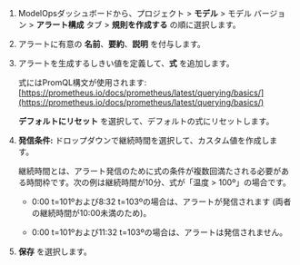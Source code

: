 1.  ModelOpsダッシュボードから、プロジェクト > **モデル** > モデル バージョン > **アラート構成** タブ > **規則を作成する** の順に選択します。


1.  アラートに有意の **名前**、**要約**、**説明** を付与します。


1.  アラートを生成するしきい値を定義して、**式** を追加します。

    式にはPromQL構文が使用されます: [https://prometheus.io/docs/prometheus/latest/querying/basics/](https://prometheus.io/docs/prometheus/latest/querying/basics/)

    **デフォルトにリセット** を選択して、デフォルトの式にリセットします。


1.  **発信条件:** ドロップダウンで継続時間を選択して、カスタム値を作成します。

    継続時間とは、アラート発信のために式の条件が複数回満たされる必要がある時間枠です。次の例は継続時間が10分、式が「温度 > 100º」の場合です。

    -   0:00 t=101ºおよび8:32 t=103ºの場合は、アラートが発信されます (両者の継続時間が10:00未満のため)。


    -   0:00 t=101ºおよび11:32 t=103ºの場合は、アラートは発信されません。


1.  **保存** を選択します。


